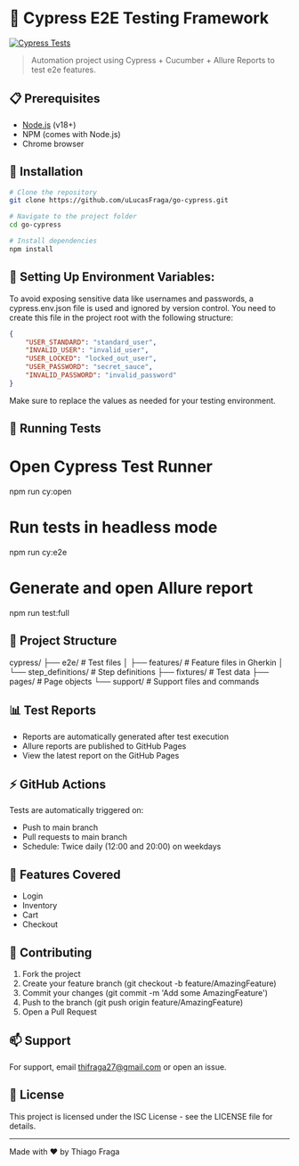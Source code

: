 # 🚀 Cypress E2E Testing Framework

[![Cypress Tests](https://github.com/uLucasFraga/go-cypress/actions/workflows/ci.yml/badge.svg?branch=main)](https://github.com/uLucasFraga/go-cypress/actions/workflows/ci.yml)

> Automation project using Cypress + Cucumber + Allure Reports to test e2e features.

## 📋 Prerequisites

- [Node.js](https://nodejs.org/) (v18+)
- NPM (comes with Node.js)
- Chrome browser

## 🔧 Installation

```bash
# Clone the repository
git clone https://github.com/uLucasFraga/go-cypress.git

# Navigate to the project folder
cd go-cypress

# Install dependencies
npm install
```

## 🔑 Setting Up Environment Variables:

To avoid exposing sensitive data like usernames and passwords, a cypress.env.json file is used and ignored by version control. You need to create this file in the project root with the following structure:

```json
{
    "USER_STANDARD": "standard_user",
    "INVALID_USER": "invalid_user",
    "USER_LOCKED": "locked_out_user",
    "USER_PASSWORD": "secret_sauce",
    "INVALID_PASSWORD": "invalid_password"
}
```

Make sure to replace the values as needed for your testing environment.

## 🎯 Running Tests

# Open Cypress Test Runner
npm run cy:open

# Run tests in headless mode
npm run cy:e2e

# Generate and open Allure report
npm run test:full

## 📁 Project Structure

cypress/
├── e2e/               # Test files
│   ├── features/      # Feature files in Gherkin
│   └── step_definitions/  # Step definitions
├── fixtures/          # Test data
├── pages/            # Page objects
└── support/          # Support files and commands

## 📊 Test Reports

- Reports are automatically generated after test execution
- Allure reports are published to GitHub Pages
- View the latest report on the GitHub Pages

## ⚡ GitHub Actions

Tests are automatically triggered on:

- Push to main branch
- Pull requests to main branch
- Schedule: Twice daily (12:00 and 20:00) on weekdays

## 📝 Features Covered
 - Login
 - Inventory
 - Cart
 - Checkout

## 🤝 Contributing

1. Fork the project
2. Create your feature branch (git checkout -b feature/AmazingFeature)
3. Commit your changes (git commit -m 'Add some AmazingFeature')
4. Push to the branch (git push origin feature/AmazingFeature)
5. Open a Pull Request

## 📫 Support

For support, email thifraga27@gmail.com or open an issue.

## 📜 License

This project is licensed under the ISC License - see the LICENSE file for details.

--- 

Made with ❤️ by Thiago Fraga
